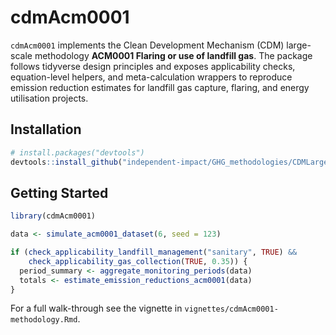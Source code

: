 # cdmAcm0001

`cdmAcm0001` implements the Clean Development Mechanism (CDM) large-scale methodology **ACM0001 Flaring or use of landfill gas**. The package follows tidyverse design principles and exposes applicability checks, equation-level helpers, and meta-calculation wrappers to reproduce emission reduction estimates for landfill gas capture, flaring, and energy utilisation projects.

## Installation

```r
# install.packages("devtools")
devtools::install_github("independent-impact/GHG_methodologies/CDMLargeScale/cdmAcm0001")
```

## Getting Started

```r
library(cdmAcm0001)

data <- simulate_acm0001_dataset(6, seed = 123)

if (check_applicability_landfill_management("sanitary", TRUE) &&
    check_applicability_gas_collection(TRUE, 0.35)) {
  period_summary <- aggregate_monitoring_periods(data)
  totals <- estimate_emission_reductions_acm0001(data)
}
```

For a full walk-through see the vignette in `vignettes/cdmAcm0001-methodology.Rmd`.
